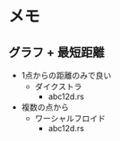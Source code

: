 # メモ
## グラフ + 最短距離
- 1点からの距離のみで良い
  - ダイクストラ
    - abc12d.rs
- 複数の点から
  - ワーシャルフロイド
    - abc12d.rs
